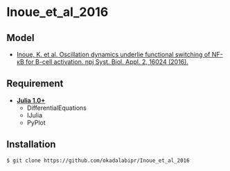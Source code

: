 # Inoue_et_al_2016
## Model

- [Inoue, K. et al. Oscillation dynamics underlie functional switching of NF-κB for B-cell activation. npj Syst. Biol. Appl. 2, 16024 (2016).](https://www.nature.com/articles/npjsba201624)

## Requirement
- **[Julia 1.0+](https://julialang.org)**
  - DifferentialEquations
  - IJulia
  - PyPlot

## Installation

    $ git clone https://github.com/okadalabipr/Inoue_et_al_2016
